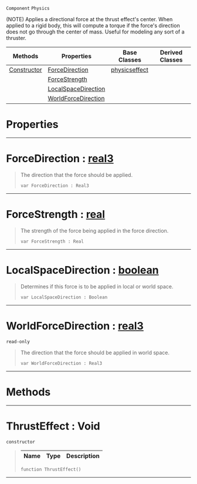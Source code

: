  `Component` `Physics`



(NOTE) Applies a directional force at the thrust effect's center. When applied to a rigid body, this will compute a torque if the force's direction does not go through the center of mass. Useful for modeling any sort of a thruster.

|Methods|Properties|Base Classes|Derived Classes|
|---|---|---|---|
|[ Constructor](https://github.com/dragonCASTjosh/PlasmaDocs/blob/master/code_reference/class_reference/thrusteffect.markdown#thrusteffect-void)|[ ForceDirection](https://github.com/dragonCASTjosh/PlasmaDocs/blob/master/code_reference/class_reference/thrusteffect.markdown#forcedirection-plasma-engi)|[physicseffect](https://github.com/dragonCASTjosh/PlasmaDocs/blob/master/code_reference/class_reference/physicseffect.markdown)| |
| |[ ForceStrength](https://github.com/dragonCASTjosh/PlasmaDocs/blob/master/code_reference/class_reference/thrusteffect.markdown#forcestrength-plasma-engin)| | |
| |[ LocalSpaceDirection](https://github.com/dragonCASTjosh/PlasmaDocs/blob/master/code_reference/class_reference/thrusteffect.markdown#localspacedirection-plasma)| | |
| |[ WorldForceDirection](https://github.com/dragonCASTjosh/PlasmaDocs/blob/master/code_reference/class_reference/thrusteffect.markdown#worldforcedirection-plasma)| | |


 #  Properties


---  
 #  ForceDirection : [real3](https://github.com/dragonCASTjosh/PlasmaDocs/blob/master/code_reference/lightning_base_types/real3.markdown)

> The direction that the force should be applied.
> ``` lang=cpp, name=Lightning
> var ForceDirection : Real3


---  
 #  ForceStrength : [real](https://github.com/dragonCASTjosh/PlasmaDocs/blob/master/code_reference/lightning_base_types/real.markdown)

> The strength of the force being applied in the force direction.
> ``` lang=cpp, name=Lightning
> var ForceStrength : Real


---  
 #  LocalSpaceDirection : [boolean](https://github.com/dragonCASTjosh/PlasmaDocs/blob/master/code_reference/lightning_base_types/boolean.markdown)

> Determines if this force is to be applied in local or world space.
> ``` lang=cpp, name=Lightning
> var LocalSpaceDirection : Boolean


---  
 #  WorldForceDirection : [real3](https://github.com/dragonCASTjosh/PlasmaDocs/blob/master/code_reference/lightning_base_types/real3.markdown)

 `read-only`

> The direction that the force should be applied in world space.
> ``` lang=cpp, name=Lightning
> var WorldForceDirection : Real3


---  
 #  Methods


---  
 #  ThrustEffect : Void

 `constructor`

> 
> |Name|Type|Description|
> |---|---|---|
> ``` lang=cpp, name=Lightning
> function ThrustEffect()
> ``` 


---  
 

 